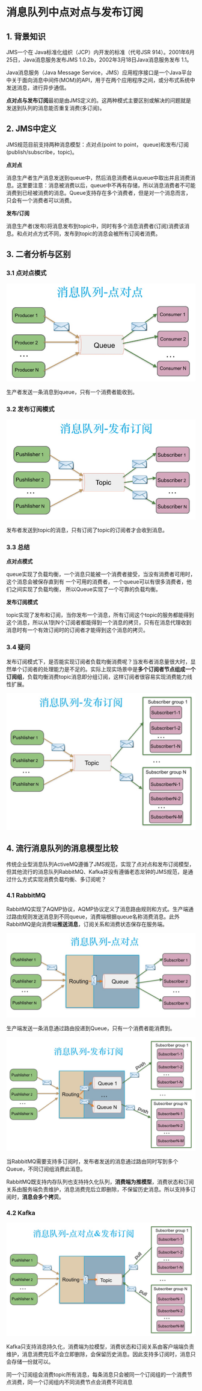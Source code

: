 # 消息队列中点对点与发布订阅

## 1. 背景知识

JMS一个在 Java标准化组织（JCP）内开发的标准（代号JSR 914）。2001年6月25日，Java消息服务发布JMS 1.0.2b，2002年3月18日Java消息服务发布 1.1。

Java消息服务（Java Message Service，JMS）应用程序接口是一个Java平台中关于面向消息中间件(MOM)的API，用于在两个应用程序之间，或分布式系统中发送消息，进行异步通信。

**点对点与发布订阅**最初是由JMS定义的。这两种模式主要区别或解决的问题就是发送到队列的消息能否重复消费(多订阅)。

## 2. JMS中定义

JMS规范目前支持两种消息模型：点对点(point to point， queue)和发布/订阅(publish/subscribe，topic)。

**点对点**

消息生产者生产消息发送到queue中，然后消息消费者从queue中取出并且消费消息。这里要注意：消息被消费以后，queue中不再有存储，所以消息消费者不可能消费到已经被消费的消息。Queue支持存在多个消费者，但是对一个消息而言，只会有一个消费者可以消费。

**发布/订阅**

消息生产者(发布)将消息发布到topic中，同时有多个消息消费者(订阅)消费该消息。和点对点方式不同，发布到topic的消息会被所有订阅者消费。

## 3. 二者分析与区别

### 3.1 点对点模式

<img src="../../img/point_to_point.jpg" style="zoom:70%;" />

生产者发送一条消息到queue，只有一个消费者能收到。

### 3.2  发布订阅模式

<img src="../../img/publish_subscribe.jpg" style="zoom:67%;" />

发布者发送到topic的消息，只有订阅了topic的订阅者才会收到消息。

### 3.3 总结

**点对点模式**

queue实现了负载均衡，一个消息只能被一个消费者接受，当没有消费者可用时，这个消息会被保存直到有 一个可用的消费者，一个queue可以有很多消费者，他们之间实现了负载均衡， 所以Queue实现了一个可靠的负载均衡。

**发布订阅模式**

topic实现了发布和订阅，当你发布一个消息，所有订阅这个topic的服务都能得到这个消息，所以从1到N个订阅者都能得到一个消息的拷贝，只有在消息代理收到消息时有一个有效订阅时的订阅者才能得到这个消息的拷贝。

### 3.4 疑问

发布订阅模式下，是否能实现订阅者负载均衡消费呢？当发布者消息量很大时，显然单个订阅者的处理能力是不足的。实际上现实场景中是**多个订阅者节点组成一个订阅组**，负载均衡消费topic消息即分组订阅，这样订阅者很容易实现消费能力线性扩展。

<img src="../../img/publish_subscribe_group.jpg" style="zoom:67%;" />

## 4. 流行消息队列的消息模型比较

传统企业型消息队列ActiveMQ遵循了JMS规范，实现了点对点和发布订阅模型，但其他流行的消息队列RabbitMQ、Kafka并没有遵循老态龙钟的JMS规范，是通过什么方式实现消费负载均衡、多订阅呢？

### 4.1 RabbitMQ

RabbitMQ实现了AQMP协议，AQMP协议定义了消息路由规则和方式。生产端通过路由规则发送消息到不同queue，消费端根据queue名称消费消息。此外RabbitMQ是向消费端**推送消息**，订阅关系和消费状态保存在服务端。 

<img src="../../img/rabmitmq_point_to_point.jpg" style="zoom:67%;" />

生产端发送一条消息通过路由投递到Queue，只有一个消费者能消费到。

<img src="../../img/rabmit_publish_subscribe.jpg" style="zoom:67%;" />

当RabbitMQ需要支持多订阅时，发布者发送的消息通过路由同时写到多个Queue，不同订阅组消费此消息。

RabbitMQ既支持内存队列也支持持久化队列，**消费端为推模型**，消费状态和订阅关系由服务端负责维护，消息消费完后立即删除，不保留历史消息。所以支持多订阅时，**消息会多个拷贝**。

### 4.2 Kafka

<img src="../../img/kafka_publish_subscribe.jpg" style="zoom:67%;" />

Kafka只支持消息持久化，消费端为拉模型，消费状态和订阅关系由客户端端负责维护，消息消费完后不会立即删除，会保留历史消息。因此支持多订阅时，消息只会存储一份就可以。

同一个订阅组会消费topic所有消息，每条消息只会被同一个订阅组的一个消费节点消费，同一个订阅组内不同消费节点会消费不同消息


